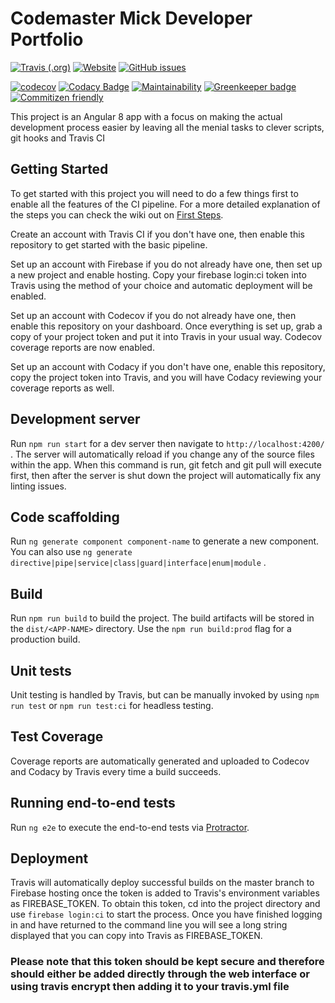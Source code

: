 # Codemaster Mick Developer Portfolio

[![Travis (.org)](https://img.shields.io/travis/codemastermick/devPortfolio)](https://travis-ci.org/codemastermick/devPortfolio)
[![Website](https://img.shields.io/website/http/codemastermick.web.app?down_color=red&down_message=offline&up_message=up)](https://codemastermick.web.app)
[![GitHub issues](https://img.shields.io/github/issues/codemastermick/devPortfolio)](https://github.com/codemastermick/devPortfolio/issues)

[![codecov](https://codecov.io/gh/codemastermick/devPortfolio/branch/master/graph/badge.svg)](https://codecov.io/gh/codemastermick/devPortfolio)
[![Codacy Badge](https://api.codacy.com/project/badge/Grade/39ce673c473c432fbc9f0d4c7943e397)](https://www.codacy.com/app/codemastermick/devPortfolio?utm_source=github.com&amp;utm_medium=referral&amp;utm_content=codemastermick/devPortfolio&amp;utm_campaign=Badge_Grade)
[![Maintainability](https://api.codeclimate.com/v1/badges/d17298f06631349f0f8c/maintainability)](https://codeclimate.com/github/codemastermick/devPortfolio/maintainability)
[![Greenkeeper badge](https://badges.greenkeeper.io/codemastermick/devPortfolio.svg)](https://greenkeeper.io/)
[![Commitizen friendly](https://img.shields.io/badge/commitizen-friendly-brightgreen.svg)](http://commitizen.github.io/cz-cli/)

This project is an Angular 8 app with a focus on making the actual development process easier by leaving all the menial tasks to clever scripts, git hooks and Travis CI

## Getting Started

To get started with this project you will need to do a few things first to enable all the features of the CI pipeline. For a more detailed explanation of the steps you can check the wiki out on [First Steps](https://github.com/codemastermick/devPortfolio/wiki/First-Steps).

Create an account with Travis CI if you don't have one, then enable this repository to get started with the basic pipeline.

Set up an account with Firebase if you do not already have one, then set up a new project and enable hosting. Copy your firebase login:ci token into Travis using the method of your choice and automatic deployment will be enabled.

Set up an account with Codecov if you do not already have one, then enable this repository on your dashboard. Once everything is set up, grab a copy of your project token and put it into Travis in your usual way. Codecov coverage reports are now enabled.

Set up an account with Codacy if you don't have one, enable this repository, copy the project token into Travis, and you will have Codacy reviewing your coverage reports as well.

## Development server

Run `npm run start` for a dev server then navigate to `http://localhost:4200/` . The server will automatically reload if you change any of the source files within the app. When this command is run, git fetch and git pull will execute first, then after the server is shut down the project will automatically fix any linting issues.

## Code scaffolding

Run `ng generate component component-name` to generate a new component. You can also use `ng generate directive|pipe|service|class|guard|interface|enum|module` .

## Build

Run `npm run build` to build the project. The build artifacts will be stored in the `dist/<APP-NAME>` directory. Use the `npm run build:prod` flag for a production build.

## Unit tests

Unit testing is handled by Travis, but can be manually invoked by using `npm run test` or `npm run test:ci` for headless testing.

## Test Coverage

Coverage reports are automatically generated and uploaded to Codecov and Codacy by Travis every time a build succeeds.

## Running end-to-end tests

Run `ng e2e` to execute the end-to-end tests via [Protractor](http://www.protractortest.org/).

## Deployment

Travis will automatically deploy successful builds on the master branch to Firebase hosting once the token is added to Travis's environment variables as FIREBASE_TOKEN. To obtain this token, cd into the project directory and use `firebase login:ci` to start the process. Once you have finished logging in and have returned to the command line you will see a long string displayed that you can copy into Travis as FIREBASE_TOKEN.

### Please note that this token should be kept secure and therefore should either be added directly through the web interface or using travis encrypt then adding it to your travis.yml file

